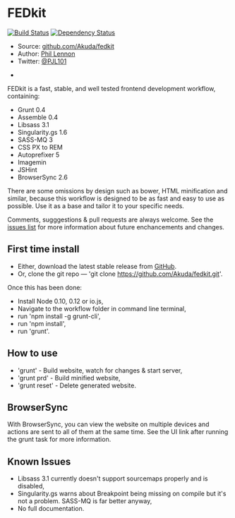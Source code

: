 # FEDkit

[![Build Status](https://travis-ci.org/Akuda/fedkit.svg?branch=master)](https://travis-ci.org/Akuda/fedkit)
[![Dependency Status](https://www.versioneye.com/user/projects/5538dc9d7f43bc3f440004df/badge.svg?style=flat)](https://www.versioneye.com/user/projects/5538dc9d7f43bc3f440004df)

* Source: [github.com/Akuda/fedkit](http://github.com/Akuda/fedkit)
* Author: [Phil Lennon](http://akuda.co.uk)
* Twitter: [@PJL101](http://twitter.com/pjl101)

-

FEDkit is a fast, stable, and well tested frontend development workflow, containing:

* Grunt 0.4
* Assemble 0.4
* Libsass 3.1
* Singularity.gs 1.6
* SASS-MQ 3
* CSS PX to REM
* Autoprefixer 5
* Imagemin
* JSHint
* BrowserSync 2.6

There are some omissions by design such as bower, HTML minification and similar, because this workflow is designed to be as fast and easy to use as possible. Use it as a base and tailor it to your specific needs.

Comments, sugggestions & pull requests are always welcome. See the [issues list](https://github.com/Akuda/fedkit/issues) for more information about future enchancements and changes.

## First time install

* Either, download the latest stable release from [GitHub](https://github.com/Akuda/fedkit/releases).
* Or, clone the git repo — 'git clone https://github.com/Akuda/fedkit.git'.

Once this has been done:

* Install Node 0.10, 0.12 or io.js,
* Navigate to the workflow folder in command line terminal,
* run 'npm install -g grunt-cli',
* run 'npm install',
* run 'grunt'.

## How to use

* 'grunt' - Build website, watch for changes & start server,
* 'grunt prd' - Build minified website,
* 'grunt reset' - Delete generated website.

## BrowserSync

With BrowserSync, you can view the website on multiple devices and actions are sent to all of them at the same time. See the UI link after running the grunt task for more information.

## Known Issues

* Libsass 3.1 currently doesn't support sourcemaps properly and is disabled,
* Singularity.gs warns about Breakpoint being missing on compile but it's not a problem. SASS-MQ is far better anyway,
* No full documentation.


